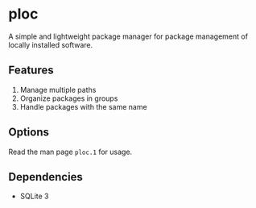 # ploc

A simple and lightweight package manager for package management of
locally installed software.

## Features

1. Manage multiple paths
2. Organize packages in groups
3. Handle packages with the same name

## Options

Read the man page `ploc.1` for usage.

## Dependencies

- SQLite 3
